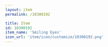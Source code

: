```yaml
---
layout: item
permalink: /10300192

title: Item
id: 10300192
item_name: 'Smiling Eyes'
icon_url: 'item/icon/customize/10300192.png'
---
```

